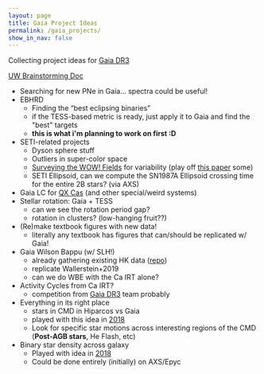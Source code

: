 ```yaml
---
layout: page
title: Gaia Project Ideas
permalink: /gaia_projects/
show_in_nav: false
---
```


Collecting project ideas for [Gaia DR3](https://www.cosmos.esa.int/web/gaia/dr3)

[UW Brainstorming Doc](https://docs.google.com/document/d/1lHenqMYuLmWGH3yHxuGGu1ARgzjXR-w4qdJaBENcCfY/edit#)

- Searching for new PNe in Gaia... spectra could be useful!
- EBHRD
	- Finding the “best eclipsing binaries”
	- if the TESS-based metric is ready, just apply it to Gaia and find the "best" targets
	- **this is what i'm planning to work on first :D**
- SETI-related projects
	- Dyson sphere stuff
	- Outliers in super-color space
	- [Surveying the WOW! Fields](https://github.com/jradavenport/wow_gaia) for variability (play off [this paper](https://www.cambridge.org/core/journals/international-journal-of-astrobiology/article/an-approximation-to-determine-the-source-of-the-wow-signal/4C58B6292C73FE8BF04A06C67BAA5B1A) some)
	- SETI Ellipsoid, can we compute the SN1987A Ellipsoid crossing time for the entire 2B stars? (via AXS)
- Gaia LC for [QX Cas](https://github.com/jradavenport/QX-Cas) (and other special/weird systems)
- Stellar rotation: Gaia + TESS
	- can we see the rotation period gap?
	- rotation in clusters? (low-hanging fruit??)
- (Re)make textbook figures with new data!
	- literally any textbook has figures that can/should be replicated w/ Gaia!
- Gaia Wilson Bappu (w/ SLH!)
	- already gathering existing HK data ([repo](https://github.com/jradavenport/Gaia-Wilson-Bappu))
	- replicate Wallerstein+2019
	- can we do WBE with the Ca IRT alone?
- Activity Cycles from Ca IRT?
	- competition from [Gaia DR3](https://www.cosmos.esa.int/web/gaia/dr3-papers) team probably
- Everything in its right place
	- stars in CMD in Hiparcos vs Gaia
	- played with this idea in [2018](https://github.com/jradavenport/GaiaSprint2018/blob/master/dr1v2/explore.ipynb)
	- Look for specific star motions across interesting regions of the CMD (**Post-AGB stars**, He Flash, etc)
- Binary star density across galaxy
	- Played with idea in [2018](https://github.com/jradavenport/GaiaSprint2018/blob/master/bin_frac/explore-7Mstars.ipynb)
	- Could be done entirely (initially) on AXS/Epyc





